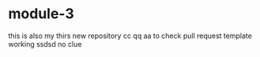 # module-3
this is also my thirs new repository cc qq aa
to check pull request template working
ssdsd
no clue
